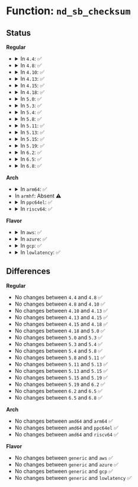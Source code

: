 # Function: <code>nd_sb_checksum</code>

## Status
<b>Regular</b>
<ul>
<li>
<details>
<summary>In <code>4.4</code>: ✅</summary>

```c
u64 nd_sb_checksum(struct nd_gen_sb *nd_gen_sb);
```

**Collision:** Unique Global

**Inline:** No

**Transformation:** False

**Instances:**

```
In drivers/nvdimm/claim.c (ffffffff815a0a10)
Location: drivers/nvdimm/claim.c:186
Inline: False
Direct callers:
  - drivers/nvdimm/pfn_devs.c:nd_pfn_validate
```
**Symbols:**

```
ffffffff815a0a10-ffffffff815a0a4c: nd_sb_checksum (STB_GLOBAL)
```
</details>
</li>
<li>
<details>
<summary>In <code>4.8</code>: ✅</summary>

```c
u64 nd_sb_checksum(struct nd_gen_sb *nd_gen_sb);
```

**Collision:** Unique Global

**Inline:** No

**Transformation:** False

**Instances:**

```
In drivers/nvdimm/claim.c (ffffffff815f69e0)
Location: drivers/nvdimm/claim.c:208
Inline: False
Direct callers:
  - drivers/nvdimm/pfn_devs.c:nvdimm_setup_pfn
  - drivers/nvdimm/pfn_devs.c:nd_pfn_validate
```
**Symbols:**

```
ffffffff815f69e0-ffffffff815f6a1c: nd_sb_checksum (STB_GLOBAL)
```
</details>
</li>
<li>
<details>
<summary>In <code>4.10</code>: ✅</summary>

```c
u64 nd_sb_checksum(struct nd_gen_sb *nd_gen_sb);
```

**Collision:** Unique Global

**Inline:** No

**Transformation:** False

**Instances:**

```
In drivers/nvdimm/claim.c (ffffffff81624bb0)
Location: drivers/nvdimm/claim.c:206
Inline: False
Direct callers:
  - drivers/nvdimm/pfn_devs.c:nvdimm_setup_pfn
  - drivers/nvdimm/pfn_devs.c:nd_pfn_validate
```
**Symbols:**

```
ffffffff81624bb0-ffffffff81624bec: nd_sb_checksum (STB_GLOBAL)
```
</details>
</li>
<li>
<details>
<summary>In <code>4.13</code>: ✅</summary>

```c
u64 nd_sb_checksum(struct nd_gen_sb *nd_gen_sb);
```

**Collision:** Unique Global

**Inline:** No

**Transformation:** False

**Instances:**

```
In drivers/nvdimm/claim.c (ffffffff81639c10)
Location: drivers/nvdimm/claim.c:242
Inline: False
Direct callers:
  - drivers/nvdimm/btt_devs.c:nd_btt_arena_is_valid
  - drivers/nvdimm/pfn_devs.c:nd_pfn_validate
```
**Symbols:**

```
ffffffff81639c10-ffffffff81639c4c: nd_sb_checksum (STB_GLOBAL)
```
</details>
</li>
<li>
<details>
<summary>In <code>4.15</code>: ✅</summary>

```c
u64 nd_sb_checksum(struct nd_gen_sb *nd_gen_sb);
```

**Collision:** Unique Global

**Inline:** No

**Transformation:** False

**Instances:**

```
In drivers/nvdimm/claim.c (ffffffff816a2810)
Location: drivers/nvdimm/claim.c:242
Inline: False
Direct callers:
  - drivers/nvdimm/btt_devs.c:nd_btt_arena_is_valid
  - drivers/nvdimm/pfn_devs.c:nd_pfn_validate
```
**Symbols:**

```
ffffffff816a2810-ffffffff816a284c: nd_sb_checksum (STB_GLOBAL)
```
</details>
</li>
<li>
<details>
<summary>In <code>4.18</code>: ✅</summary>

```c
u64 nd_sb_checksum(struct nd_gen_sb *nd_gen_sb);
```

**Collision:** Unique Global

**Inline:** No

**Transformation:** False

**Instances:**

```
In drivers/nvdimm/claim.c (ffffffff816de9b0)
Location: drivers/nvdimm/claim.c:242
Inline: False
Direct callers:
  - drivers/nvdimm/btt_devs.c:nd_btt_arena_is_valid
  - drivers/nvdimm/pfn_devs.c:nvdimm_setup_pfn
  - drivers/nvdimm/pfn_devs.c:nd_pfn_validate
```
**Symbols:**

```
ffffffff816de9b0-ffffffff816de9ec: nd_sb_checksum (STB_GLOBAL)
```
</details>
</li>
<li>
<details>
<summary>In <code>5.0</code>: ✅</summary>

```c
u64 nd_sb_checksum(struct nd_gen_sb *nd_gen_sb);
```

**Collision:** Unique Global

**Inline:** No

**Transformation:** False

**Instances:**

```
In drivers/nvdimm/claim.c (ffffffff81700d80)
Location: drivers/nvdimm/claim.c:242
Inline: False
Direct callers:
  - drivers/nvdimm/btt_devs.c:nd_btt_arena_is_valid
  - drivers/nvdimm/pfn_devs.c:nvdimm_setup_pfn
  - drivers/nvdimm/pfn_devs.c:nd_pfn_validate
```
**Symbols:**

```
ffffffff81700d80-ffffffff81700dbc: nd_sb_checksum (STB_GLOBAL)
```
</details>
</li>
<li>
<details>
<summary>In <code>5.3</code>: ✅</summary>

```c
u64 nd_sb_checksum(struct nd_gen_sb *nd_gen_sb);
```

**Collision:** Unique Global

**Inline:** No

**Transformation:** False

**Instances:**

```
In drivers/nvdimm/claim.c (ffffffff8173ac10)
Location: drivers/nvdimm/claim.c:234
Inline: False
Direct callers:
  - drivers/nvdimm/btt_devs.c:nd_btt_arena_is_valid
  - drivers/nvdimm/pfn_devs.c:nvdimm_setup_pfn
  - drivers/nvdimm/pfn_devs.c:nd_pfn_validate
```
**Symbols:**

```
ffffffff8173ac10-ffffffff8173ac4c: nd_sb_checksum (STB_GLOBAL)
```
</details>
</li>
<li>
<details>
<summary>In <code>5.4</code>: ✅</summary>

```c
u64 nd_sb_checksum(struct nd_gen_sb *nd_gen_sb);
```

**Collision:** Unique Global

**Inline:** No

**Transformation:** False

**Instances:**

```
In drivers/nvdimm/claim.c (ffffffff8175e8e0)
Location: drivers/nvdimm/claim.c:234
Inline: False
Direct callers:
  - drivers/nvdimm/btt_devs.c:nd_btt_arena_is_valid
  - drivers/nvdimm/pfn_devs.c:nvdimm_setup_pfn
  - drivers/nvdimm/pfn_devs.c:nd_pfn_validate
```
**Symbols:**

```
ffffffff8175e8e0-ffffffff8175e91c: nd_sb_checksum (STB_GLOBAL)
```
</details>
</li>
<li>
<details>
<summary>In <code>5.8</code>: ✅</summary>

```c
u64 nd_sb_checksum(struct nd_gen_sb *nd_gen_sb);
```

**Collision:** Unique Global

**Inline:** No

**Transformation:** False

**Instances:**

```
In drivers/nvdimm/claim.c (ffffffff8181e460)
Location: drivers/nvdimm/claim.c:234
Inline: False
Direct callers:
  - drivers/nvdimm/btt_devs.c:nd_btt_arena_is_valid
  - drivers/nvdimm/pfn_devs.c:nd_pfn_init
  - drivers/nvdimm/pfn_devs.c:nd_pfn_validate
```
**Symbols:**

```
ffffffff8181e460-ffffffff8181e49c: nd_sb_checksum (STB_GLOBAL)
```
</details>
</li>
<li>
<details>
<summary>In <code>5.11</code>: ✅</summary>

```c
u64 nd_sb_checksum(struct nd_gen_sb *nd_gen_sb);
```

**Collision:** Unique Global

**Inline:** No

**Transformation:** False

**Instances:**

```
In drivers/nvdimm/claim.c (ffffffff8182d3b0)
Location: drivers/nvdimm/claim.c:235
Inline: False
Direct callers:
  - drivers/nvdimm/btt_devs.c:nd_btt_arena_is_valid
  - drivers/nvdimm/pfn_devs.c:nd_pfn_init
  - drivers/nvdimm/pfn_devs.c:nd_pfn_validate
```
**Symbols:**

```
ffffffff8182d3b0-ffffffff8182d3ec: nd_sb_checksum (STB_GLOBAL)
```
</details>
</li>
<li>
<details>
<summary>In <code>5.13</code>: ✅</summary>

```c
u64 nd_sb_checksum(struct nd_gen_sb *nd_gen_sb);
```

**Collision:** Unique Global

**Inline:** No

**Transformation:** False

**Instances:**

```
In drivers/nvdimm/claim.c (ffffffff81810690)
Location: drivers/nvdimm/claim.c:235
Inline: False
Direct callers:
  - drivers/nvdimm/btt_devs.c:nd_btt_arena_is_valid
  - drivers/nvdimm/pfn_devs.c:nd_pfn_init
  - drivers/nvdimm/pfn_devs.c:nd_pfn_validate
```
**Symbols:**

```
ffffffff81810690-ffffffff818106cc: nd_sb_checksum (STB_GLOBAL)
```
</details>
</li>
<li>
<details>
<summary>In <code>5.15</code>: ✅</summary>

```c
u64 nd_sb_checksum(struct nd_gen_sb *nd_gen_sb);
```

**Collision:** Unique Global

**Inline:** No

**Transformation:** False

**Instances:**

```
In drivers/nvdimm/claim.c (ffffffff8189acc0)
Location: drivers/nvdimm/claim.c:235
Inline: False
Direct callers:
  - drivers/nvdimm/btt_devs.c:nd_btt_arena_is_valid
  - drivers/nvdimm/pfn_devs.c:nd_pfn_init
  - drivers/nvdimm/pfn_devs.c:nd_pfn_validate
```
**Symbols:**

```
ffffffff8189acc0-ffffffff8189acfc: nd_sb_checksum (STB_GLOBAL)
```
</details>
</li>
<li>
<details>
<summary>In <code>5.19</code>: ✅</summary>

```c
u64 nd_sb_checksum(struct nd_gen_sb *nd_gen_sb);
```

**Collision:** Unique Global

**Inline:** No

**Transformation:** False

**Instances:**

```
In drivers/nvdimm/claim.c (ffffffff819e43a0)
Location: drivers/nvdimm/claim.c:235
Inline: False
Direct callers:
  - drivers/nvdimm/btt_devs.c:nd_btt_arena_is_valid
  - drivers/nvdimm/pfn_devs.c:nd_pfn_init
  - drivers/nvdimm/pfn_devs.c:nd_pfn_validate
```
**Symbols:**

```
ffffffff819e43a0-ffffffff819e43e6: nd_sb_checksum (STB_GLOBAL)
```
</details>
</li>
<li>
<details>
<summary>In <code>6.2</code>: ✅</summary>

```c
u64 nd_sb_checksum(struct nd_gen_sb *nd_gen_sb);
```

**Collision:** Unique Global

**Inline:** No

**Transformation:** False

**Instances:**

```
In drivers/nvdimm/claim.c (ffffffff81b600d0)
Location: drivers/nvdimm/claim.c:235
Inline: False
Direct callers:
  - drivers/nvdimm/btt_devs.c:nd_btt_arena_is_valid
  - drivers/nvdimm/pfn_devs.c:nd_pfn_init
  - drivers/nvdimm/pfn_devs.c:nd_pfn_validate
```
**Symbols:**

```
ffffffff81b600d0-ffffffff81b60116: nd_sb_checksum (STB_GLOBAL)
```
</details>
</li>
<li>
<details>
<summary>In <code>6.5</code>: ✅</summary>

```c
u64 nd_sb_checksum(struct nd_gen_sb *nd_gen_sb);
```

**Collision:** Unique Global

**Inline:** No

**Transformation:** False

**Instances:**

```
In drivers/nvdimm/claim.c (ffffffff81bb3670)
Location: drivers/nvdimm/claim.c:235
Inline: False
Direct callers:
  - drivers/nvdimm/btt_devs.c:nd_btt_arena_is_valid
  - drivers/nvdimm/pfn_devs.c:nd_pfn_init
  - drivers/nvdimm/pfn_devs.c:nd_pfn_validate
```
**Symbols:**

```
ffffffff81bb3670-ffffffff81bb36b6: nd_sb_checksum (STB_GLOBAL)
```
</details>
</li>
<li>
<details>
<summary>In <code>6.8</code>: ✅</summary>

```c
u64 nd_sb_checksum(struct nd_gen_sb *nd_gen_sb);
```

**Collision:** Unique Global

**Inline:** No

**Transformation:** False

**Instances:**

```
In drivers/nvdimm/claim.c (ffffffff81c07bc0)
Location: drivers/nvdimm/claim.c:235
Inline: False
Direct callers:
  - drivers/nvdimm/btt_devs.c:nd_btt_arena_is_valid
  - drivers/nvdimm/pfn_devs.c:nd_pfn_init
  - drivers/nvdimm/pfn_devs.c:nd_pfn_validate
```
**Symbols:**

```
ffffffff81c07bc0-ffffffff81c07c06: nd_sb_checksum (STB_GLOBAL)
```
</details>
</li>
</ul>
<b>Arch</b>
<ul>
<li>
<details>
<summary>In <code>arm64</code>: ✅</summary>

```c
u64 nd_sb_checksum(struct nd_gen_sb *nd_gen_sb);
```

**Collision:** Unique Global

**Inline:** No

**Transformation:** False

**Instances:**

```
In drivers/nvdimm/claim.c (ffff800010960108)
Location: drivers/nvdimm/claim.c:234
Inline: False
Direct callers:
  - drivers/nvdimm/btt_devs.c:nd_btt_arena_is_valid
```
**Symbols:**

```
ffff800010960108-ffff800010960148: nd_sb_checksum (STB_GLOBAL)
```
</details>
</li>
<li>
In <code>armhf</code>: Absent ⚠️
</li>
<li>
<details>
<summary>In <code>ppc64el</code>: ✅</summary>

```c
u64 nd_sb_checksum(struct nd_gen_sb *nd_gen_sb);
```

**Collision:** Unique Global

**Inline:** No

**Transformation:** False

**Instances:**

```
In drivers/nvdimm/claim.c (c000000000a12e90)
Location: drivers/nvdimm/claim.c:234
Inline: False
Direct callers:
  - drivers/nvdimm/btt_devs.c:nd_btt_arena_is_valid
  - drivers/nvdimm/pfn_devs.c:nvdimm_setup_pfn
  - drivers/nvdimm/pfn_devs.c:nd_pfn_validate
```
**Symbols:**

```
c000000000a12e90-c000000000a12ef0: nd_sb_checksum (STB_GLOBAL)
```
</details>
</li>
<li>
<details>
<summary>In <code>riscv64</code>: ✅</summary>

```c
u64 nd_sb_checksum(struct nd_gen_sb *nd_gen_sb);
```

**Collision:** Unique Global

**Inline:** No

**Transformation:** False

**Instances:**

```
In drivers/nvdimm/claim.c (ffffffe0005cdbec)
Location: drivers/nvdimm/claim.c:234
Inline: False
```
**Symbols:**

```
ffffffe0005cdbec-ffffffe0005cdc32: nd_sb_checksum (STB_GLOBAL)
```
</details>
</li>
</ul>
<b>Flavor</b>
<ul>
<li>
<details>
<summary>In <code>aws</code>: ✅</summary>

```c
u64 nd_sb_checksum(struct nd_gen_sb *nd_gen_sb);
```

**Collision:** Unique Global

**Inline:** No

**Transformation:** False

**Instances:**

```
In drivers/nvdimm/claim.c (ffffffff81712fd0)
Location: drivers/nvdimm/claim.c:234
Inline: False
Direct callers:
  - drivers/nvdimm/btt_devs.c:nd_btt_arena_is_valid
  - drivers/nvdimm/pfn_devs.c:nvdimm_setup_pfn
  - drivers/nvdimm/pfn_devs.c:nd_pfn_validate
```
**Symbols:**

```
ffffffff81712fd0-ffffffff8171300c: nd_sb_checksum (STB_GLOBAL)
```
</details>
</li>
<li>
<details>
<summary>In <code>azure</code>: ✅</summary>

```c
u64 nd_sb_checksum(struct nd_gen_sb *nd_gen_sb);
```

**Collision:** Unique Global

**Inline:** No

**Transformation:** False

**Instances:**

```
In drivers/nvdimm/claim.c (ffffffff816e6a50)
Location: drivers/nvdimm/claim.c:234
Inline: False
Direct callers:
  - drivers/nvdimm/btt_devs.c:nd_btt_arena_is_valid
  - drivers/nvdimm/pfn_devs.c:nvdimm_setup_pfn
  - drivers/nvdimm/pfn_devs.c:nd_pfn_validate
  - drivers/nvdimm/btt.c:btt_meta_init
```
**Symbols:**

```
ffffffff816e6a50-ffffffff816e6a8c: nd_sb_checksum (STB_GLOBAL)
```
</details>
</li>
<li>
<details>
<summary>In <code>gcp</code>: ✅</summary>

```c
u64 nd_sb_checksum(struct nd_gen_sb *nd_gen_sb);
```

**Collision:** Unique Global

**Inline:** No

**Transformation:** False

**Instances:**

```
In drivers/nvdimm/claim.c (ffffffff81751da0)
Location: drivers/nvdimm/claim.c:234
Inline: False
Direct callers:
  - drivers/nvdimm/btt_devs.c:nd_btt_arena_is_valid
  - drivers/nvdimm/pfn_devs.c:nvdimm_setup_pfn
  - drivers/nvdimm/pfn_devs.c:nd_pfn_validate
```
**Symbols:**

```
ffffffff81751da0-ffffffff81751ddc: nd_sb_checksum (STB_GLOBAL)
```
</details>
</li>
<li>
<details>
<summary>In <code>lowlatency</code>: ✅</summary>

```c
u64 nd_sb_checksum(struct nd_gen_sb *nd_gen_sb);
```

**Collision:** Unique Global

**Inline:** No

**Transformation:** False

**Instances:**

```
In drivers/nvdimm/claim.c (ffffffff8176d220)
Location: drivers/nvdimm/claim.c:234
Inline: False
Direct callers:
  - drivers/nvdimm/btt_devs.c:nd_btt_arena_is_valid
  - drivers/nvdimm/pfn_devs.c:nvdimm_setup_pfn
  - drivers/nvdimm/pfn_devs.c:nd_pfn_validate
```
**Symbols:**

```
ffffffff8176d220-ffffffff8176d25c: nd_sb_checksum (STB_GLOBAL)
```
</details>
</li>
</ul>

## Differences
<b>Regular</b>
<ul>
<li>
No changes between <code>4.4</code> and <code>4.8</code> ✅
</li>
<li>
No changes between <code>4.8</code> and <code>4.10</code> ✅
</li>
<li>
No changes between <code>4.10</code> and <code>4.13</code> ✅
</li>
<li>
No changes between <code>4.13</code> and <code>4.15</code> ✅
</li>
<li>
No changes between <code>4.15</code> and <code>4.18</code> ✅
</li>
<li>
No changes between <code>4.18</code> and <code>5.0</code> ✅
</li>
<li>
No changes between <code>5.0</code> and <code>5.3</code> ✅
</li>
<li>
No changes between <code>5.3</code> and <code>5.4</code> ✅
</li>
<li>
No changes between <code>5.4</code> and <code>5.8</code> ✅
</li>
<li>
No changes between <code>5.8</code> and <code>5.11</code> ✅
</li>
<li>
No changes between <code>5.11</code> and <code>5.13</code> ✅
</li>
<li>
No changes between <code>5.13</code> and <code>5.15</code> ✅
</li>
<li>
No changes between <code>5.15</code> and <code>5.19</code> ✅
</li>
<li>
No changes between <code>5.19</code> and <code>6.2</code> ✅
</li>
<li>
No changes between <code>6.2</code> and <code>6.5</code> ✅
</li>
<li>
No changes between <code>6.5</code> and <code>6.8</code> ✅
</li>
</ul>
<b>Arch</b>
<ul>
<li>
No changes between <code>amd64</code> and <code>arm64</code> ✅
</li>
<li>
No changes between <code>amd64</code> and <code>ppc64el</code> ✅
</li>
<li>
No changes between <code>amd64</code> and <code>riscv64</code> ✅
</li>
</ul>
<b>Flavor</b>
<ul>
<li>
No changes between <code>generic</code> and <code>aws</code> ✅
</li>
<li>
No changes between <code>generic</code> and <code>azure</code> ✅
</li>
<li>
No changes between <code>generic</code> and <code>gcp</code> ✅
</li>
<li>
No changes between <code>generic</code> and <code>lowlatency</code> ✅
</li>
</ul>

